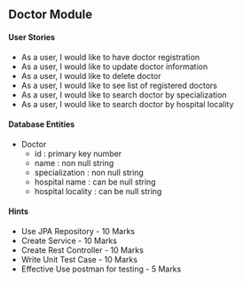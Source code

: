 ## Doctor Module

#### User Stories
- As a user, I would like to have doctor registration
- As a user, I would like to update doctor information
- As a user, I would like to delete doctor
- As a user, I would like to see list of registered doctors
- As a user, I would like to search doctor by specialization
- As a user, I would like to search doctor by hospital locality

#### Database Entities
- Doctor 
  - id : primary key number
  - name : non null string 
  - specialization : non null string  
  - hospital name : can be null string
  - hospital locality : can be null string

#### Hints
- Use JPA Repository - 10 Marks
- Create Service - 10 Marks
- Create Rest Controller - 10 Marks
- Write Unit Test Case - 10 Marks
- Effective Use postman for testing - 5 Marks
